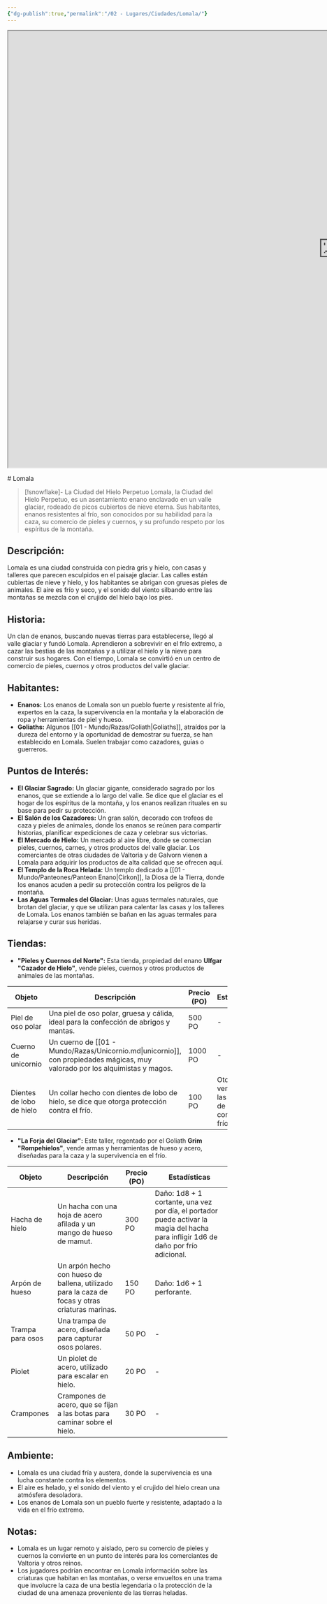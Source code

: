 ```yaml
---
{"dg-publish":true,"permalink":"/02 - Lugares/Ciudades/Lomala/"}
---
```


<p><span><iframe height="1000" width="1500" src="https://watabou.github.io/city-generator/?size=60&amp;seed=598&amp;name=Lomala&amp;population=600000&amp;citadel=0&amp;urban_castle=1&amp;plaza=1&amp;temple=1&amp;walls=0&amp;shantytown=0&amp;coast=0&amp;river=0&amp;greens=1&amp;hub=1" sandbox="allow-forms allow-presentation allow-same-origin allow-scripts allow-modals"></iframe></span></p>
# Lomala

> [!snowflake]-  La Ciudad del Hielo Perpetuo
> Lomala,  la Ciudad del Hielo Perpetuo,  es un asentamiento enano enclavado en un valle glaciar,  rodeado de picos cubiertos de nieve eterna.  Sus habitantes,  enanos resistentes al frío,  son conocidos por su habilidad para la caza,  su comercio de pieles y cuernos,  y su profundo respeto por los espíritus de la montaña.

## Descripción:

Lomala es una ciudad construida con piedra gris y hielo,  con casas y talleres que parecen esculpidos en el paisaje glaciar.  Las calles están cubiertas de nieve y hielo,  y los habitantes se abrigan con gruesas pieles de animales.  El aire es frío y seco,  y el sonido del viento silbando entre las montañas se mezcla con el crujido del hielo bajo los pies.

## Historia:

Un clan de enanos,  buscando nuevas tierras para establecerse,  llegó al valle glaciar y fundó Lomala.  Aprendieron a sobrevivir en el frío extremo,  a cazar las bestias de las montañas y a utilizar el hielo y la nieve para construir sus hogares.  Con el tiempo,  Lomala se convirtió en un centro de comercio de pieles,  cuernos y otros productos del valle glaciar.

## Habitantes:

* **Enanos:**  Los enanos de Lomala son un pueblo fuerte y resistente al frío,  expertos en la caza,  la supervivencia en la montaña y la elaboración de ropa y herramientas de piel y hueso.
* **Goliaths:**  Algunos [[01 - Mundo/Razas/Goliath\|Goliaths]],  atraídos por la dureza del entorno y la oportunidad de demostrar su fuerza,  se han establecido en Lomala.  Suelen trabajar como cazadores,  guías o guerreros.

## Puntos de Interés:

* **El Glaciar Sagrado:**  Un glaciar gigante,  considerado sagrado por los enanos,  que se extiende a lo largo del valle.  Se dice que el glaciar es el hogar de los espíritus de la montaña,  y los enanos realizan rituales en su base para pedir su protección.
* **El Salón de los Cazadores:**  Un gran salón,  decorado con trofeos de caza y pieles de animales,  donde los enanos se reúnen para compartir historias,  planificar expediciones de caza y celebrar sus victorias.
* **El Mercado de Hielo:**  Un mercado al aire libre,  donde se comercian pieles,  cuernos,  carnes,  y otros productos del valle glaciar.  Los comerciantes de otras ciudades de Valtoria y de Galvorn vienen a Lomala para adquirir los productos de alta calidad que se ofrecen aquí.
* **El Templo de la Roca Helada:**  Un templo dedicado a [[01 - Mundo/Panteones/Panteon Enano\|Cirkon]],  la Diosa de la Tierra,  donde los enanos acuden a pedir su protección contra los peligros de la montaña.
* **Las Aguas Termales del Glaciar:**  Unas aguas termales naturales,  que brotan del glaciar,  y que se utilizan para calentar las casas y los talleres de Lomala.  Los enanos también se bañan en las aguas termales para relajarse y curar sus heridas.

## Tiendas:

* **"Pieles y Cuernos del Norte":**  Esta tienda,  propiedad del enano **Ulfgar "Cazador de Hielo"**,  vende pieles,  cuernos y otros productos de animales de las montañas.

| Objeto | Descripción | Precio (PO) | Estadísticas |
|---|---|---|---|
| Piel de oso polar | Una piel de oso polar,  gruesa y cálida,  ideal para la confección de abrigos y mantas. | 500 PO |  - |
| Cuerno de unicornio | Un cuerno de [[01 - Mundo/Razas/Unicornio.md\|unicornio]],  con propiedades mágicas,  muy valorado por los alquimistas y magos. | 1000 PO | - |
| Dientes de lobo de hielo |  Un collar hecho con dientes de lobo de hielo,  se dice que otorga protección contra el frío. | 100 PO |  Otorga ventaja en las tiradas de salvación contra el frío. |

* **"La Forja del Glaciar":**   Este taller,  regentado por el Goliath **Grim "Rompehielos"**,  vende armas y herramientas de  hueso y acero,  diseñadas para la caza y la supervivencia en el frío.

| Objeto | Descripción | Precio (PO) | Estadísticas |
|---|---|---|---|
| Hacha de hielo |  Un hacha con una hoja de acero afilada y un mango de hueso de mamut. | 300 PO |  Daño: 1d8 + 1 cortante,  una vez por día,  el portador puede activar la magia del hacha para infligir 1d6 de daño por frío adicional. |
| Arpón de hueso |  Un arpón hecho con hueso de ballena,  utilizado para la caza de focas y otras criaturas marinas. | 150 PO |  Daño: 1d6 + 1 perforante. |
| Trampa para osos |  Una trampa de acero,  diseñada para capturar osos polares. | 50 PO | - |
| Piolet |  Un piolet de acero,  utilizado para escalar en hielo. | 20 PO | - |
| Crampones |  Crampones de acero,  que se fijan a las botas para caminar sobre el hielo. | 30 PO | - |

## Ambiente:

* Lomala es una ciudad fría y austera,  donde la supervivencia es una lucha constante contra los elementos.  
* El aire es helado,  y el sonido del viento y el crujido del hielo crean una atmósfera desoladora.  
* Los enanos de Lomala son un pueblo fuerte y resistente,  adaptado a la vida en el frío extremo.

## Notas:

* Lomala es un lugar remoto y aislado,  pero su comercio de pieles y cuernos la convierte en un punto de interés para los comerciantes de Valtoria y otros reinos.
* Los jugadores podrían encontrar en Lomala información sobre las criaturas que habitan en las montañas,  o verse envueltos en una trama que involucre la caza de una bestia legendaria o la protección de la ciudad de una amenaza proveniente de las tierras heladas.

